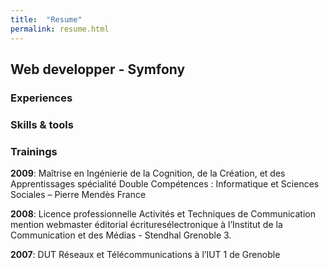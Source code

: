 ```yaml
---
title:  "Resume"
permalink: resume.html
---
```

## Web developper - Symfony

### Experiences

### Skills & tools

### Trainings
**2009**: Maîtrise en Ingénierie de la Cognition, de la Création, et des
Apprentissages spécialité Double Compétences :
Informatique et Sciences Sociales – Pierre Mendès France

**2008**: Licence professionnelle Activités et Techniques de Communication
mention webmaster éditorial écrituresélectronique à l’Institut de la
Communication et des Médias - Stendhal Grenoble 3.

**2007**: DUT Réseaux et Télécommunications à l’IUT 1 de Grenoble